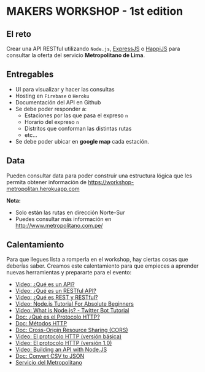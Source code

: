 # MAKERS WORKSHOP - 1st edition

## El reto 
Crear una API RESTful utilizando `Node.js`, [ExpressJS](http://expressjs.com/es/) o [HappiJS](https://hapijs.com/) para consultar la oferta del servicio **Metropolitano de Lima**.

## Entregables
* UI para visualizar y hacer las consultas
* Hosting en `Firebase` o `Heroku`
* Documentación del API en Github
* Se debe poder responder a:
  * Estaciones por las que pasa el expreso `n`
  * Horario del expreso `n`
  * Distritos que conforman las distintas rutas
  * etc...
* Se debe poder ubicar en **google map** cada estación.

## Data
Pueden consultar data para poder construir una estructura lógica que les permita obtener información de https://workshop-metropolitan.herokuapp.com

**Nota:** 
* Solo están las rutas en dirección Norte-Sur
* Puedes consultar más información en http://www.metropolitano.com.pe/

## Calentamiento
Para que llegues lista a romperla en el workshop, hay ciertas cosas que deberías saber. Creamos este calentamiento para que empieces a aprender nuevas herramientas y prepararte para el evento:

* [Video: ¿Qué es un API?](https://www.youtube.com/watch?v=7YcW25PHnAA)
* [Video: ¿Qué es un RESTful API?](https://www.youtube.com/watch?v=Q-BpqyOT3a8)
* [Video: ¿Qué es REST y RESTful?](https://www.youtube.com/watch?v=pVAMOielOJQ)
* [Video: Node.js Tutorial For Absolute Beginners](https://www.youtube.com/watch?v=U8XF6AFGqlc)
* [Video: What is Node.js? - Twitter Bot Tutorial](https://www.youtube.com/watch?v=RF5_MPSNAtU)
* [Doc: ¿Qué es el Protocolo HTTP?](https://developer.mozilla.org/es/docs/Web/HTTP)
* [Doc: Métodos HTTP](https://restfulapi.net/http-methods/)
* [Doc: Cross-Origin Resource Sharing (CORS)](https://developer.mozilla.org/en-US/docs/Web/HTTP/CORS)
* [Video: El protocolo HTTP (versión básica)](https://www.youtube.com/watch?v=wHXRmq75N_Y&t=4s)
* [Video: El protocolo HTTP (versión 1.0)](https://www.youtube.com/watch?v=CPUbmKc3rtM&t=289s) 
* [Video: Building an API with Node.JS](https://www.youtube.com/watch?v=P-Upi9TMrBk&amp=&t=6s)
* [Doc: Convert CSV to JSON](http://www.convertcsv.com/csv-to-json.htm)
* [Servicio del Metropolitano](http://www.metropolitano.com.pe/wp-content/themes/metro/poupfiles/nuevos_servicios_metropolitano.pdf)
